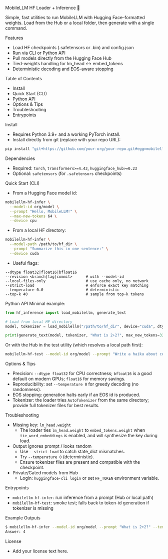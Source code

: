 MobileLLM HF Loader + Inference 🚀

Simple, fast utilities to run MobileLLM with Hugging Face–formatted weights. Load from the Hub or a local folder, then generate with a single command.

Features
- Load HF checkpoints (.safetensors or .bin) and config.json
- Run via CLI or Python API
- Pull models directly from the Hugging Face Hub
- Tied-weights handling for lm_head ↔ embed_tokens
- Deterministic decoding and EOS-aware stopping

Table of Contents
- Install
- Quick Start (CLI)
- Python API
- Options & Tips
- Troubleshooting
- Entrypoints

Install
- Requires Python 3.9+ and a working PyTorch install.
- Install directly from git (replace with your repo URL):

```bash
pip install "git+https://github.com/your-org/your-repo.git#egg=mobilellm-hf"
```

Dependencies
- Required: `torch`, `transformers>=4.43`, `huggingface_hub>=0.23`
- Optional: `safetensors` (for `.safetensors` checkpoints)

Quick Start (CLI)
- From a Hugging Face model id:

```bash
mobilellm-hf-infer \
  --model-id org/model \
  --prompt "Hello, MobileLLM!" \
  --max-new-tokens 64 \
  --device cpu
```

- From a local HF directory:

```bash
mobilellm-hf-infer \
  --model-path /path/to/hf_dir \
  --prompt "Summarize this in one sentence:" \
  --device cuda
```

- Useful flags:

```text
--dtype float32|float16|bfloat16
--revision <branch|tag|commit>      # with --model-id
--local-files-only                  # use cache only, no network
--strict-load                       # enforce exact key matching
--temperature 0.0                   # deterministic
--top-k 40                          # sample from top-k tokens
```

Python API
Minimal example:

```python
from hf_inference import load_mobilellm, generate_text

# Load from local HF directory
model, tokenizer = load_mobilellm("/path/to/hf_dir", device="cuda", dtype="bfloat16")

print(generate_text(model, tokenizer, "What is 2+2?", max_new_tokens=32))
```

Or with the Hub in the test utility (which resolves a local path first):

```bash
mobilellm-hf-test --model-id org/model --prompt "Write a haiku about code" --max-new-tokens 24
```

Options & Tips
- Precision: `--dtype float32` for CPU correctness; `bfloat16` is a good default on modern GPUs; `float16` for memory savings.
- Reproducibility: set `--temperature 0` for greedy decoding (no randomness).
- EOS stopping: generation halts early if an EOS id is produced.
- Tokenizer: the loader tries `AutoTokenizer` from the same directory; provide full tokenizer files for best results.

Troubleshooting
- Missing key: `lm_head.weight`
  - The loader ties `lm_head.weight` to `embed_tokens.weight` when `tie_word_embeddings` is enabled, and will synthesize the key during load.
- Output ignores prompt / looks random
  - Use `--strict-load` to catch state_dict mismatches.
  - Try `--temperature 0` (deterministic).
  - Ensure tokenizer files are present and compatible with the checkpoint.
- Private/Gated models from Hub
  - Login: `huggingface-cli login` or set `HF_TOKEN` environment variable.

Entrypoints
- `mobilellm-hf-infer`: run inference from a prompt (Hub or local path)
- `mobilellm-hf-test`: smoke test; falls back to token-id generation if tokenizer is missing

Example Outputs

```bash
$ mobilellm-hf-infer --model-id org/model --prompt "What is 2+2?" --temperature 0 --max-new-tokens 8
Answer: 4
```

License
- Add your license text here.

